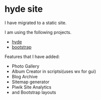 hyde site
=========

I have migrated to a static site.

I am using the following projects.
* [hyde](http://hyde.github.com/)
* [bootstrap](http://twitter.github.com/bootstrap/)

Features that I have added:
* Photo Gallery
* Album Creator in scriptsi(uses wx for gui)
* Blog Archive
* Sitemap generator
* Piwik Site Analytics
* and Bootstrap layouts 
